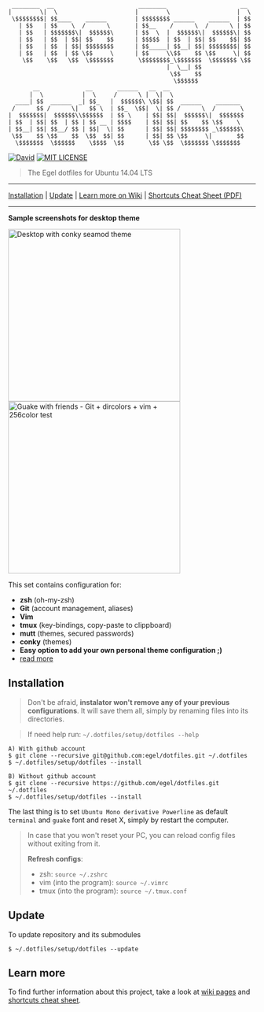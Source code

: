      ________  __                        ________                     __
    |        \|  \                      |        \                   |  \
     \$$$$$$$$| $$____    ______        | $$$$$$$$ ______    ______  | $$
       | $$   | $$    \  /      \       | $$__    /      \  /      \ | $$
       | $$   | $$$$$$$\|  $$$$$$\      | $$  \  |  $$$$$$\|  $$$$$$\| $$
       | $$   | $$  | $$| $$    $$      | $$$$$  | $$  | $$| $$    $$| $$
       | $$   | $$  | $$| $$$$$$$$      | $$_____| $$__| $$| $$$$$$$$| $$
       | $$   | $$  | $$ \$$     \      | $$     \\$$    $$ \$$     \| $$
        \$$    \$$   \$$  \$$$$$$$       \$$$$$$$$_\$$$$$$$  \$$$$$$$ \$$
                                                 |  \__| $$
                                                  \$$    $$
                                                   \$$$$$$
           __             __       ______   __  __
          |  \           |  \     /      \ |  \|  \
      ____| $$  ______  _| $$_   |  $$$$$$\ \$$| $$  ______    _______
     /      $$ /      \|   $$ \  | $$_  \$$|  \| $$ /      \  /       \
    |  $$$$$$$|  $$$$$$\\$$$$$$  | $$ \    | $$| $$|  $$$$$$\|  $$$$$$$
    | $$  | $$| $$  | $$ | $$ __ | $$$$    | $$| $$| $$    $$ \$$    \
    | $$__| $$| $$__/ $$ | $$|  \| $$      | $$| $$| $$$$$$$$ _\$$$$$$\
     \$$    $$ \$$    $$  \$$  $$| $$      | $$| $$ \$$     \|       $$
      \$$$$$$$  \$$$$$$    \$$$$  \$$       \$$ \$$  \$$$$$$$ \$$$$$$$


[![David](https://img.shields.io/david/strongloop/express.svg?style=flat-square)]()
[![MIT LICENSE](http://img.shields.io/badge/license-MIT-yellowgreen.svg?style=flat-square)](https://github.com/egel/dotfiles/blob/master/LICENSE)


> The Egel dotfiles for Ubuntu 14.04 LTS

* * *
[Installation](#installation) | [Update](#update) | [Learn more on Wiki][dotfiles-wiki] | [Shortcuts Cheat Sheet (PDF)][shortcuts-cheat-sheet]
* * *


**Sample screenshots for desktop theme**

<img src="http://i.imgur.com/Q2Y1Td0.png" title="Desktop with conky seamod theme" width="350" />
<img src="http://i.imgur.com/Dc9BoKT.png" title="Guake with friends - Git + dircolors + vim + 256color test" width="350" />

This set contains configuration for:

  - **zsh** (oh-my-zsh)
  - **Git** (account management, aliases)
  - **Vim**
  - **tmux** (key-bindings, copy-paste to clippboard)
  - **mutt** (themes, secured passwords)
  - **conky** (themes)
  - **Easy option to add your own personal theme configuration ;)**
  - [read more][dotfiles-wiki]


## Installation
> Don't be afraid, **instalator won't remove any of your previous configurations**. It will save them all, simply by renaming files into its directories.

> If need help run: `~/.dotfiles/setup/dotfiles --help`

    A) With github account
    $ git clone --recursive git@github.com:egel/dotfiles.git ~/.dotfiles
    $ ~/.dotfiles/setup/dotfiles --install

    B) Without github account
    $ git clone --recursive https://github.com/egel/dotfiles.git ~/.dotfiles
    $ ~/.dotfiles/setup/dotfiles --install

The last thing is to set `Ubuntu Mono derivative Powerline` as default `terminal` and `guake` font and reset X, simply by restart the computer.

> In case that you won't reset your PC, you can reload config files without exiting from it.
>
> **Refresh configs**:
> - zsh: `source ~/.zshrc`
> - vim (into the program): `source ~/.vimrc`
> - tmux (into the program): `source ~/.tmux.conf`


## Update
To update repository and its submodules

    $ ~/.dotfiles/setup/dotfiles --update

## Learn more
To find further information about this project, take a look at [wiki pages][dotfiles-wiki] and [shortcuts cheat sheet][shortcuts-cheat-sheet].


  [dotfiles-wiki]: https://github.com/egel/dotfiles/wiki
  [shortcuts-cheat-sheet]: http://bit.ly/1wqcChS
  [powerline-install-webpage]: https://powerline.readthedocs.org/en/latest/installation/linux.html#font-installation
